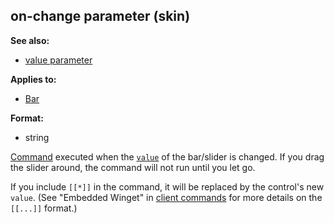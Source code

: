 ## on-change parameter (skin)
**See also:**
*   [value parameter](/%7Bskin%7D/param/value)
<!-- -->
**Applies to:**
*   [Bar](/%7Bskin%7D/control/bar)
<!-- -->
**Format:**
*   string


[Command](/%7Bskin%7D/commands) executed when the
[`value`](/%7Bskin%7D/param/value) of the bar/slider is changed.
If you drag the slider around, the command will not run until you let
go. 

If you include `[[*]]` in the command, it will be replaced
by the control\'s new `value`. (See \"Embedded Winget\" in [client
commands](/%7Bskin%7D/commands) for more details on the `[[...]]`
format.)